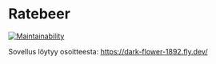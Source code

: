 # Ratebeer

[![Maintainability](https://api.codeclimate.com/v1/badges/015b297858a834a97ece/maintainability)](https://codeclimate.com/github/tapanih/ratebeer/maintainability)

Sovellus löytyy osoitteesta: https://dark-flower-1892.fly.dev/